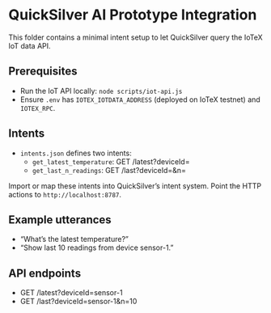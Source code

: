 # QuickSilver AI Prototype Integration

This folder contains a minimal intent setup to let QuickSilver query the IoTeX IoT data API.

## Prerequisites
- Run the IoT API locally: `node scripts/iot-api.js`
- Ensure `.env` has `IOTEX_IOTDATA_ADDRESS` (deployed on IoTeX testnet) and `IOTEX_RPC`.

## Intents
- `intents.json` defines two intents:
  - `get_latest_temperature`: GET /latest?deviceId=<id>
  - `get_last_n_readings`: GET /last?deviceId=<id>&n=<n>

Import or map these intents into QuickSilver’s intent system. Point the HTTP actions to `http://localhost:8787`.

## Example utterances
- “What’s the latest temperature?”
- “Show last 10 readings from device sensor-1.”

## API endpoints
- GET /latest?deviceId=sensor-1
- GET /last?deviceId=sensor-1&n=10
